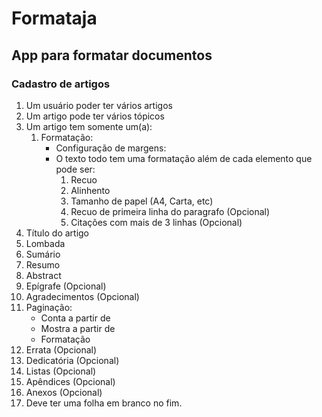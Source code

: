 # Formataja
## App para formatar documentos

### Cadastro de artigos
1. Um usuário poder ter vários artigos
2. Um artigo pode ter vários tópicos
3. Um artigo tem somente um(a):
    1. Formatação:
        - Configuração de margens:
        - O texto todo tem uma formatação além de cada elemento que pode ser:
            1. Recuo
            2. Alinhento
            3. Tamanho de papel (A4, Carta, etc)
            4. Recuo de primeira linha do paragrafo (Opcional)
            5. Citações com mais de 3 linhas (Opcional)
4. Título do artigo
5. Lombada
6. Sumário
7. Resumo
8. Abstract
9. Epígrafe (Opcional)
10. Agradecimentos (Opcional)
11. Paginação:
    - Conta a partir de
    - Mostra a partir de
    - Formatação
12. Errata (Opcional)
13. Dedicatória (Opcional)
14. Listas (Opcional)
15. Apêndices (Opcional)
16. Anexos (Opcional)
17. Deve ter uma folha em branco no fim.

